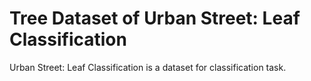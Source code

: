 # Tree Dataset of Urban Street: Leaf Classification

Urban Street: Leaf Classification is a dataset for classification task.